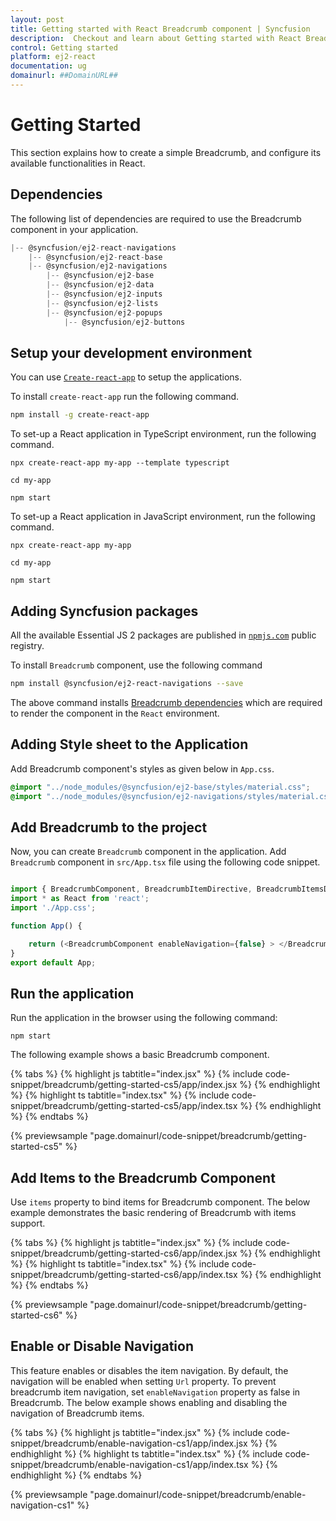 ```yaml
---
layout: post
title: Getting started with React Breadcrumb component | Syncfusion
description:  Checkout and learn about Getting started with React Breadcrumb component of Syncfusion Essential JS 2 and more details.
control: Getting started 
platform: ej2-react
documentation: ug
domainurl: ##DomainURL##
---
```


# Getting Started

This section explains how to create a simple Breadcrumb, and configure its available functionalities in React.

## Dependencies

The following list of dependencies are required to use the Breadcrumb component in your application.

```javascript
|-- @syncfusion/ej2-react-navigations
    |-- @syncfusion/ej2-react-base
    |-- @syncfusion/ej2-navigations
        |-- @syncfusion/ej2-base
        |-- @syncfusion/ej2-data
        |-- @syncfusion/ej2-inputs
        |-- @syncfusion/ej2-lists
        |-- @syncfusion/ej2-popups
            |-- @syncfusion/ej2-buttons
```

## Setup your development environment

You can use [`Create-react-app`](https://github.com/facebook/create-react-app) to setup the applications.

To install `create-react-app` run the following command.

```bash
npm install -g create-react-app
```

To set-up a React application in TypeScript environment, run the following command.

<div class='tsx'>

```
npx create-react-app my-app --template typescript

cd my-app

npm start

```

To set-up a React application in JavaScript environment, run the following command.

<div class='tsx'>

```
npx create-react-app my-app

cd my-app

npm start

```

## Adding Syncfusion packages

All the available Essential JS 2 packages are published in [`npmjs.com`](https://www.npmjs.com/~syncfusionorg) public registry.

To install `Breadcrumb` component, use the following command

```bash
npm install @syncfusion/ej2-react-navigations --save
```

The above command installs [Breadcrumb dependencies](./getting-started#dependencies) which are required to render the component in the `React` environment.

## Adding Style sheet to the Application

Add Breadcrumb component's styles as given below in `App.css`.

```css
@import "../node_modules/@syncfusion/ej2-base/styles/material.css";
@import "../node_modules/@syncfusion/ej2-navigations/styles/material.css";

```

## Add Breadcrumb to the project

Now, you can create `Breadcrumb` component in the application. Add `Breadcrumb` component in `src/App.tsx` file using the following code snippet.



```ts

import { BreadcrumbComponent, BreadcrumbItemDirective, BreadcrumbItemsDirective } from '@syncfusion/ej2-react-navigations';
import * as React from 'react';
import './App.css';

function App() {

    return (<BreadcrumbComponent enableNavigation={false} > </BreadcrumbComponent>);
}
export default App;
```

## Run the application

Run the application in the browser using the following command:

```
npm start
```

The following example shows a basic Breadcrumb component.

{% tabs %}
{% highlight js tabtitle="index.jsx" %}
{% include code-snippet/breadcrumb/getting-started-cs5/app/index.jsx %}
{% endhighlight %}
{% highlight ts tabtitle="index.tsx" %}
{% include code-snippet/breadcrumb/getting-started-cs5/app/index.tsx %}
{% endhighlight %}
{% endtabs %}

 {% previewsample "page.domainurl/code-snippet/breadcrumb/getting-started-cs5" %}

## Add Items to the Breadcrumb Component

Use `items` property to bind items for Breadcrumb component. The below example demonstrates the basic rendering of Breadcrumb with items support.

{% tabs %}
{% highlight js tabtitle="index.jsx" %}
{% include code-snippet/breadcrumb/getting-started-cs6/app/index.jsx %}
{% endhighlight %}
{% highlight ts tabtitle="index.tsx" %}
{% include code-snippet/breadcrumb/getting-started-cs6/app/index.tsx %}
{% endhighlight %}
{% endtabs %}

 {% previewsample "page.domainurl/code-snippet/breadcrumb/getting-started-cs6" %}

## Enable or Disable Navigation

This feature enables or disables the item navigation. By default, the navigation will be enabled when setting `Url` property. To prevent breadcrumb item navigation, set `enableNavigation` property as false in Breadcrumb. The below example shows enabling and disabling the navigation of Breadcrumb items.

{% tabs %}
{% highlight js tabtitle="index.jsx" %}
{% include code-snippet/breadcrumb/enable-navigation-cs1/app/index.jsx %}
{% endhighlight %}
{% highlight ts tabtitle="index.tsx" %}
{% include code-snippet/breadcrumb/enable-navigation-cs1/app/index.tsx %}
{% endhighlight %}
{% endtabs %}

 {% previewsample "page.domainurl/code-snippet/breadcrumb/enable-navigation-cs1" %}